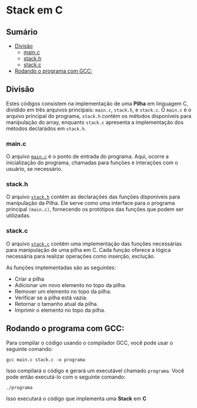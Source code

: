 # Stack em C

## Sumário 

- [Divisão](#divisão)
    - [main.c](#mainc)
    - [stack.h](#stackh)
    - [stack.c](#stackc)
- [Rodando o programa com GCC:](#rodando-o-programa-com-gcc)

## Divisão

Estes códigos consistem na implementação de uma **Pilha** em linguagem C, dividido em três arquivos principais: `main.c`, `stack.h`, e `stack.c`. O `main.c` é o arquivo principal do programa, `stack.h` contém os métodos disponíveis para manipulação do array, enquanto `stack.c` apresenta a implementação dos métodos declarados em `stack.h`.

### main.c

O arquivo <a href="https://github.com/FabioHenriqueFarias/algorithms-And-Data-Dtructures/blob/main/Data_Structures/Stack/C/main.c">`main.c`</a> é o ponto de entrada do programa. Aqui,   ocorre a inicialização do programa, chamadas para funções e interações com o usuário, se necessário.

### stack.h

O arquivo <a href="https://github.com/FabioHenriqueFarias/algorithms-And-Data-Dtructures/blob/main/Data_Structures/Stack/C/stack.h">`stack.h`</a> contém as declarações das funções disponíveis para manipulação da Pilha. Ele serve como uma interface para o programa principal `(main.c)`, fornecendo os protótipos das funções que podem ser utilizadas.

### stack.c

O arquivo <a href="https://github.com/FabioHenriqueFarias/algorithms-And-Data-Dtructures/blob/main/Data_Structures/Stack/C/stack.c">`stack.c`</a> contém uma implementação das funções necessárias para manipulação de uma pilha em C. Cada função oferece a lógica necessária para realizar operações como inserção, exclução.

As funções implementadas são as seguintes:

- Criar a pilha
- Adicionar um novo elemento no topo da pilha.
- Remover um elemento no topo da pilha.
- Verificar se a pilha está vazia.
- Retornar o tamanho atual da pilha.
- Imprimir o elemento no topo da pilha.

## Rodando o programa com GCC:

Para compilar o código usando o compilador GCC, você pode usar o seguinte comando:

```
gcc main.c stack.c -o programa
```

Isso compilará o código e gerará um executável chamado `programa`. Você pode então executá-lo com o seguinte comando:

```
./programa
```

Isso executará o código que implementa uma **Stack** em **C**
